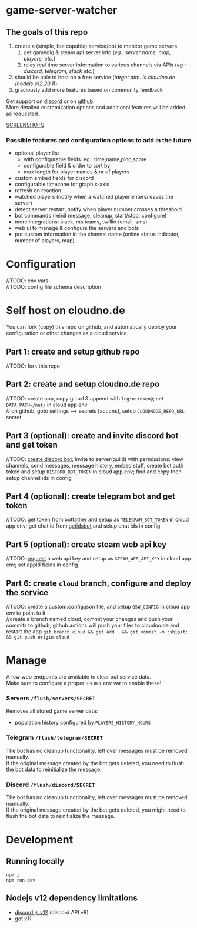 # game-server-watcher
## The goals of this repo
 1. create a (simple, but capable) service/bot to monitor game servers
    1. get gamedig & steam api server info (_eg.: server name, map, players, etc._)
    1. relay real time server information to various channels via APIs (_eg.: discord, telegram, slack etc._)
 1. should be able to host on a free service (_target atm. is cloudno.de (nodejs v12.20.1)_)
 1. graciously add more features based on community feedback 

Get support on [discord](https://discord.gg/4tsbftsGJz) or on [github](https://github.com/a-sync/game-server-watcher/issues/new).  
More detailed customization options and additional features will be added as requested.  

[SCREENSHOTS](https://github.com/a-sync/game-server-watcher/issues/1#issue-1195221880)

### Possible features and configuration options to add in the future
 * optional player list
   * with configurable fields. eg.: time,name,ping,score
   * configurable field & order to sort by
   * max length for player names & nr of players
 * custom embed fields for discord
 * configurable timezone for graph x-axis
 * refresh on reaction
 * watched players (notify when a watched player enters/leaves the server)
 * detect server restart, notify when player number crosses a threshold
 * bot commands (reinit message, cleanup, start/stop, configure)
 * more integrations: slack, ms teams, twillio (email, sms)
 * web ui to manage & configure the servers and bots
 * put custom information in the channel name (online status indicator, number of players, map)

# Configuration
//TODO: env vars  
//TODO: config file schema description

# Self host on cloudno.de
You can fork (copy) this repo on github, and automatically deploy your configuration or other changes as a cloud service.

## Part 1: create and setup github repo
//TODO: fork this repo

## Part 2: create and setup cloudno.de repo
//TODO: create app, copy git url & append with `login:token@`; set `DATA_PATH=/mnt/` in cloud app env  
// on github: goto settings --> secrets \[actions\], setup `CLOUDNODE_REPO_URL` secret

## Part 3 (optional): create and invite discord bot and get token
//TODO: [create discord bot](https://discord.com/developers/applications); invite to server(guild) with permissions: view channels, send messages, message history, embed stuff, create bot auth token and setup `DISCORD_BOT_TOKEN` in cloud app env; find and copy then setup channel ids in config  

## Part 4 (optional): create telegram bot and get token
//TODO: get token from [botfather](https://t.me/botfather) and setup as `TELEGRAM_BOT_TOKEN` in cloud app env; get chat id from [getidsbot](https://t.me/getidsbot) and setup chat ids in config  

## Part 5 (optional): create steam web api key
//TODO: [request](https://steamcommunity.com/dev/apikey) a web api key and setup as `STEAM_WEB_API_KEY` in cloud app env; set appId fields in config  

## Part 6: create `cloud` branch, configure and deploy the service
//TODO: create a custom.config.json file, and setup `GSW_CONFIG` in cloud app env to point to it  
//create a branch named cloud, commit your changes and push your commits to github; github actions will push your files to cloudno.de and restart the app `git branch cloud && git add . && git commit -m :shipit: && git push origin cloud`

# Manage
A few web endpoints are available to clear out service data.  
Make sure to configure a proper `SECRET` env var to enable these!  

### Servers `/flush/servers/SECRET`
Removes all stored game server data:  
 * population history configured by `PLAYERS_HISTORY_HOURS`

### Telegram `/flush/telegram/SECRET`
The bot has no cleanup functionality, left over messages must be removed manually.  
If the original message created by the bot gets deleted, you need to flush the bot data to reinitialize the message.

### Discord `/flush/discord/SECRET`
The bot has no cleanup functionality, left over messages must be removed manually.  
If the original message created by the bot gets deleted, you might need to flush the bot data to reinitialize the message.

# Development
## Running locally
```
npm i
npm run dev
```

## Nodejs v12 dependency limitations
* [discord.js v12](https://discord.js.org/#/docs/discord.js/v12/general/welcome) (discord API v8)  
* got v11
